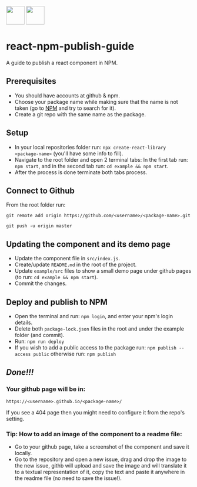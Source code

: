 <img src="https://user-images.githubusercontent.com/8030614/87930305-7c6f6d00-ca90-11ea-8dc3-728e0f57aca7.png" width="50" />
<img src="https://user-images.githubusercontent.com/8030614/87930311-7d080380-ca90-11ea-99fb-2c0b404347f5.png" width="50" />

# react-npm-publish-guide
A guide to publish a react component in NPM.


## Prerequisites
- You should have accounts at github & npm.
- Choose your package name while making sure that the name is not taken (go to [NPM](https://www.npmjs.com/) and try to search for it).
- Create a git repo with the same name as the package.


## Setup
- In your local repositories folder run: `npx create-react-library <package-name>`
(you'll have some info to fill).
- Navigate to the root folder and open 2 terminal tabs: 
In the first tab run: `npm start`, and in the second tab run: `cd example && npm start`.
- After the process is done terminate both tabs process.


## Connect to Github
From the root folder run:

`git remote add origin https://github.com/<username>/<package-name>.git`


`git push -u origin master`


## Updating the component and its demo page
- Update the component file in `src/index.js`.
- Create/update `README.md` in the root of the project.
- Update `example/src` files to show a small demo page under github pages (to run: `cd example && npm start`).
- Commit the changes.


## Deploy and publish to NPM
- Open the terminal and run: `npm login`, and enter your npm's login details.
- Delete both `package-lock.json` files in the root and under the example folder (and commit).
- Run: `npm run deploy`
- If you wish to add a public access to the package run:
`npm publish --access public`
otherwise run: `npm publish`

## *Done!!!*


### Your github page will be in:
`https://<username>.github.io/<package-name>/`

If you see a 404 page then you might need to configure it from the repo's setting.

### Tip: How to add an image of the component to a readme file:
- Go to your github page, take a screenshot of the component and save it locally.
- Go to the repository and open a new issue, drag and drop the image to the new issue, 
githb will upload and save the image and will translate it to a textual representation of it, 
copy the text and paste it anywhere in the readme file (no need to save the issue!).
